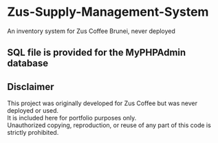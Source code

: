 # Zus-Supply-Management-System
An inventory system for Zus Coffee Brunei, never deployed

## SQL file is provided for the MyPHPAdmin database

## Disclaimer

This project was originally developed for Zus Coffee but was never deployed or used.  
It is included here for portfolio purposes only.  
Unauthorized copying, reproduction, or reuse of any part of this code is strictly prohibited.
